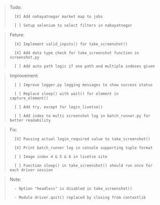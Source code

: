 > Todo:
>
>       [X] Add nahayatnegar market map to jobs
>
>       [ ] Setup selenium to select filters in nahayatnegar

> Feture:
>
>       [X] Implement valid_inputs() for take_screenshot()
>
>       [X] Add data type check for take_screenshot function in screenshot.py
>
>       [ ] Add auto path logic if one path and multiple indexes given

> Improvement:
>
>       [ ] Improve logger.py logging messages to show success status
>
>       [ ] Replace sleep() with wait() for element in capture_element()
>
>       [ ] Add try, except for login_livetse()
>
>       [ ] Add index to multi screenshot log in batch_runner.py for better readability

> Fix:
>
>       [X] Passing actual login_required value to take_screenshot()
>
>       [X] Print batch_runner log in console supporting tuple format
>
>       [ ] Image index 4 & 5 & 6 in livetse site
>
>       [ ] Function sleep() in take_screenshot() should run once for each driver session

> Note:
>
>       - Option "headless" is disabled in take_screenshot()
>
>       - Module driver.quit() replaced by closing from contextlib
